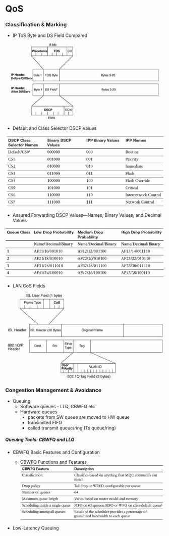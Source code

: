 # QoS
### Classification & Marking

* IP ToS Byte and DS Field Compared

![alt text](pics/QOS01.png "IP ToS Byte and DS Field Compared")

* Default and Class Selector DSCP Values

![alt text](pics/QOS02.png "Default and Class Selector DSCP Values")

* Assured Forwarding DSCP Values—Names, Binary Values, and Decimal Values

![alt text](pics/QOS03.png "Assured Forwarding DSCP Values—Names, Binary Values, and Decimal Values")

* LAN CoS Fields

![alt text](pics/QOS04.png "LAN CoS Fields")

### Congestion Management & Avoidance
* Queuing
  * Software queues - LLQ, CBWFQ etc
  * Hardware queues
    * packets from SW queue are moved to HW queue
    * transimited FIFO
    * called transmit queue/ring (Tx queue/ring)

##### Queuing Tools: CBWFQ and LLQ
* CBWFQ Basic Features and Configuration
  * CBWFQ Functions and Features
![alt text](pics/QOS06.png "CBWFQ Functions and Features")

* Low-Latency Queuing

